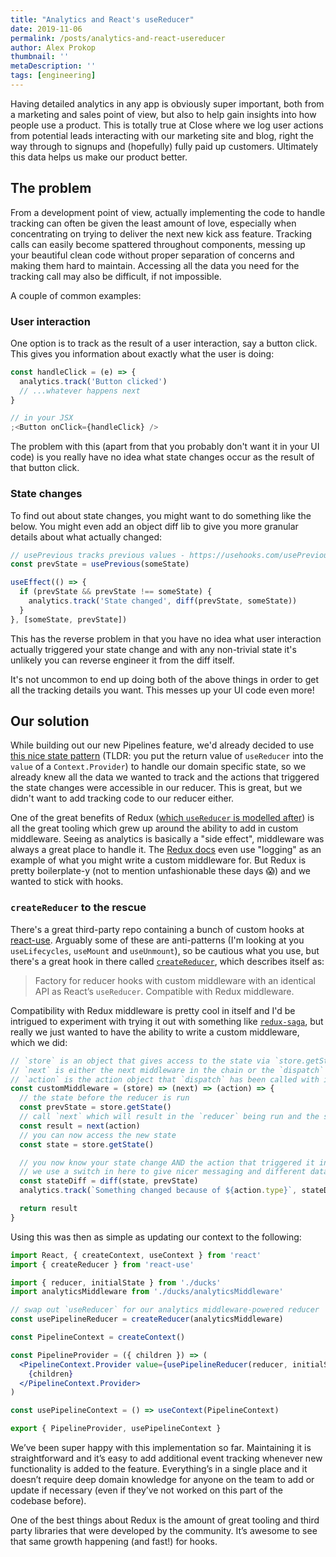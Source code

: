 ```yaml
---
title: "Analytics and React's useReducer"
date: 2019-11-06
permalink: /posts/analytics-and-react-usereducer
author: Alex Prokop
thumbnail: ''
metaDescription: ''
tags: [engineering]
---
```


Having detailed analytics in any app is obviously super important, both from a marketing and sales point of view, but also to help gain insights into how people use a product. This is totally true at Close where we log user actions from potential leads interacting with our marketing site and blog, right the way through to signups and (hopefully) fully paid up customers. Ultimately this data helps us make our product better.

## The problem

From a development point of view, actually implementing the code to handle tracking can often be given the least amount of love, especially when concentrating on trying to deliver the next new kick ass feature. Tracking calls can easily become spattered throughout components, messing up your beautiful clean code without proper separation of concerns and making them hard to maintain. Accessing all the data you need for the tracking call may also be difficult, if not impossible.

A couple of common examples:

### User interaction

One option is to track as the result of a user interaction, say a button click. This gives you information about exactly what the user is doing:

```jsx
const handleClick = (e) => {
  analytics.track('Button clicked')
  // ...whatever happens next
}

// in your JSX
;<Button onClick={handleClick} />
```

The problem with this (apart from that you probably don't want it in your UI code) is you really have no idea what state changes occur as the result of that button click.

### State changes

To find out about state changes, you might want to do something like the below. You might even add an object diff lib to give you more granular details about what actually changed:

```jsx
// usePrevious tracks previous values - https://usehooks.com/usePrevious/
const prevState = usePrevious(someState)

useEffect(() => {
  if (prevState && prevState !== someState) {
    analytics.track('State changed', diff(prevState, someState))
  }
}, [someState, prevState])
```

This has the reverse problem in that you have no idea what user interaction actually triggered your state change and with any non-trivial state it's unlikely you can reverse engineer it from the diff itself.

It's not uncommon to end up doing both of the above things in order to get all the tracking details you want. This messes up your UI code even more!

## Our solution

While building out our new Pipelines feature, we'd already decided to use [this nice state pattern](https://medium.com/simply/state-management-with-react-hooks-and-context-api-at-10-lines-of-code-baf6be8302c) (TLDR: you put the return value of `useReducer` into the `value` of a `Context.Provider`) to handle our domain specific state, so we already knew all the data we wanted to track and the actions that triggered the state changes were accessible in our reducer. This is great, but we didn't want to add tracking code to our reducer either.

One of the great benefits of Redux ([which `useReducer` is modelled after](https://reactjs.org/docs/hooks-reference.html#usereducer)) is all the great tooling which grew up around the ability to add in custom middleware. Seeing as analytics is basically a "side effect", middleware was always a great place to handle it. The [Redux docs](https://redux.js.org/advanced/middleware) even use "logging" as an example of what you might write a custom middleware for. But Redux is pretty boilerplate-y (not to mention unfashionable these days 😱) and we wanted to stick with hooks.

### `createReducer` to the rescue

There's a great third-party repo containing a bunch of custom hooks at [react-use](https://github.com/streamich/react-use). Arguably some of these are anti-patterns (I'm looking at you `useLifecycles`, `useMount` and `useUnmount`), so be cautious what you use, but there's a great hook in there called [`createReducer`](https://github.com/streamich/react-use/blob/master/docs/createReducer.md), which describes itself as:

> Factory for reducer hooks with custom middleware with an identical API as React’s `useReducer`. Compatible with Redux middleware.

Compatibility with Redux middleware is pretty cool in itself and I'd be intrigued to experiment with trying it out with something like [`redux-saga`](https://github.com/redux-saga/redux-saga), but really we just wanted to have the ability to write a custom middleware, which we did:

```jsx
// `store` is an object that gives access to the state via `store.getState()`
// `next` is either the next middleware in the chain or the `dispatch` function
// `action` is the action object that `dispatch` has been called with in your React code
const customMiddleware = (store) => (next) => (action) => {
  // the state before the reducer is run
  const prevState = store.getState()
  // call `next` which will result in the `reducer` being run and the state updated
  const result = next(action)
  // you can now access the new state
  const state = store.getState()

  // you now know your state change AND the action that triggered it in a single place!
  // we use a switch in here to give nicer messaging and different data depending on the action
  const stateDiff = diff(state, prevState)
  analytics.track(`Something changed because of ${action.type}`, stateDiff)

  return result
}
```

Using this was then as simple as updating our context to the following:

```jsx
import React, { createContext, useContext } from 'react'
import { createReducer } from 'react-use'

import { reducer, initialState } from './ducks'
import analyticsMiddleware from './ducks/analyticsMiddleware'

// swap out `useReducer` for our analytics middleware-powered reducer
const usePipelineReducer = createReducer(analyticsMiddleware)

const PipelineContext = createContext()

const PipelineProvider = ({ children }) => (
  <PipelineContext.Provider value={usePipelineReducer(reducer, initialState)}>
    {children}
  </PipelineContext.Provider>
)

const usePipelineContext = () => useContext(PipelineContext)

export { PipelineProvider, usePipelineContext }
```

We’ve been super happy with this implementation so far. Maintaining it is straightforward and it’s easy to add additional event tracking whenever new functionality is added to the feature. Everything’s in a single place and it doesn’t require deep domain knowledge for anyone on the team to add or update if necessary (even if they’ve not worked on this part of the codebase before).

One of the best things about Redux is the amount of great tooling and third party libraries that were developed by the community. It’s awesome to see that same growth happening (and fast!) for hooks.
